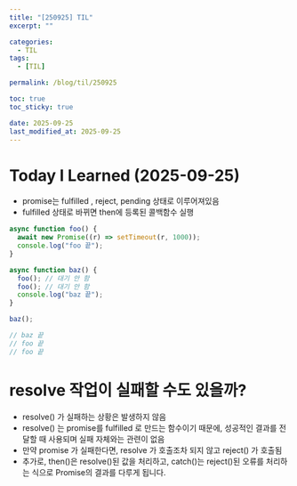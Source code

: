 ```yaml
---
title: "[250925] TIL"
excerpt: ""

categories:
  - TIL
tags:
  - [TIL]

permalink: /blog/til/250925

toc: true
toc_sticky: true

date: 2025-09-25
last_modified_at: 2025-09-25
---
```


# Today I Learned (2025-09-25)

- promise는 fulfilled , reject, pending 상태로 이루어져있음
- fulfilled 상태로 바뀌면 then에 등록된 콜백함수 실행

```js
async function foo() {
  await new Promise((r) => setTimeout(r, 1000));
  console.log("foo 끝");
}

async function baz() {
  foo(); // 대기 안 함
  foo(); // 대기 안 함
  console.log("baz 끝");
}

baz();

// baz 끝
// foo 끝
// foo 끝
```

# resolve 작업이 실패할 수도 있을까?

- resolve() 가 실패하는 상황은 발생하지 않음
- resolve() 는 promise를 fulfilled 로 만드는 함수이기 때문에, 성공적인 결과를 전달할 때 사용되며 실패 자체와는 관련이 없음
- 만약 promise 가 실패한다면, resolve 가 호출조차 되지 않고 reject() 가 호출됨
- 추가로, then()은 resolve()된 값을 처리하고, catch()는 reject()된 오류를 처리하는 식으로 Promise의 결과를 다루게 됩니다.
